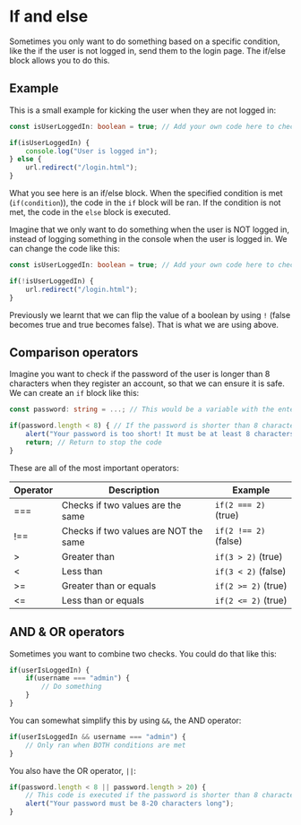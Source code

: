 # If and else
Sometimes you only want to do something based on a specific condition, like the if the user is not logged in, send them to the login page. The if/else block allows you to do this.

## Example
This is a small example for kicking the user when they are not logged in:

```ts
const isUserLoggedIn: boolean = true; // Add your own code here to check if the user is logged in

if(isUserLoggedIn) {
    console.log("User is logged in");
} else {
    url.redirect("/login.html");
}
```

What you see here is an if/else block. When the specified condition is met (`if(condition`)), the code in the `if` block will be ran. If the condition is not met, the code in the `else` block is executed.

Imagine that we only want to do something when the user is NOT logged in, instead of logging something in the console when the user is logged in. We can change the code like this:

```ts
const isUserLoggedIn: boolean = true; // Add your own code here to check if the user is logged in

if(!isUserLoggedIn) {
    url.redirect("/login.html");
}
```

Previously we learnt that we can flip the value of a boolean by using `!` (false becomes true and true becomes false). That is what we are using above.

## Comparison operators
Imagine you want to check if the password of the user is longer than 8 characters when they register an account, so that we can ensure it is safe. We can create an `if` block like this:

```ts
const password: string = ...; // This would be a variable with the entered password

if(password.length < 8) { // If the password is shorter than 8 characters
    alert("Your password is too short! It must be at least 8 characters");
    return; // Return to stop the code
}
```

These are all of the most important operators:

| Operator | Description                       | Example       |
| -------- | --------------------------------- | ------------- |
| \===     | Checks if two values are the same | `if(2 === 2)` (true) |
| !==      | Checks if two values are NOT the same | `if(2 !== 2)` (false) |
| >        | Greater than | `if(3 > 2)` (true) |
| <        | Less than | `if(3 < 2)` (false) |
| >=       | Greater than or equals | `if(2 >= 2)` (true) |
| <=       | Less than or equals | `if(2 <= 2)` (true) |

## AND & OR operators
Sometimes you want to combine two checks. You could do that like this:

```ts
if(userIsLoggedIn) {
    if(username === "admin") {
        // Do something
    }
}
```

You can somewhat simplify this by using `&&`, the AND operator:

```ts
if(userIsLoggedIn && username === "admin") {
    // Only ran when BOTH conditions are met
}
```

You also have the OR operator, `||`:

```ts
if(password.length < 8 || password.length > 20) {
    // This code is executed if the password is shorter than 8 characters OR longer than 20 characters
    alert("Your password must be 8-20 characters long");
}
```